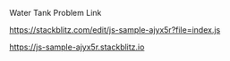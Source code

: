 Water Tank Problem Link

https://stackblitz.com/edit/js-sample-ajyx5r?file=index.js

https://js-sample-ajyx5r.stackblitz.io
